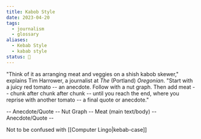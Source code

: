 ```yaml
---
title: Kabob Style
date: 2023-04-20
tags:
  - journalism
  - glossary
aliases:
  - Kebab Style
  - kabab style
status: 🌱
---
```

"Think of it as arranging meat and veggies on a shish kabob skewer," explains Tim Harrower, a journalist at _The_ (Portland) _Oregonian_. "Start with a juicy red tomato -- an anecdote. Follow with a nut graph. Then add meat -- chunk after chunk after chunk -- until you reach the end, where you reprise with another tomato -- a final quote or anecdote."

-- Anecdote/Quote -- Nut Graph -- Meat (main text/body) -- Anecdote/Quote --

Not to be confused with [[Computer Lingo|kebab-case]]